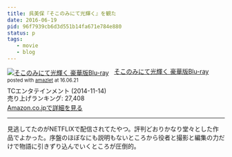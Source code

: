 ```yaml
---
title: 呉美保『そこのみにて光輝く』を観た
date: 2016-06-19
pid: 96f7939cb6d3d551b14fa671e784e880
status: p
tags:
   - movie
   - blog
---
```


<div class="amazlet-box" style="margin-bottom:0px;"><div class="amazlet-image" style="float:left;margin:0px 12px 1px 0px;"><a href="http://www.amazon.co.jp/exec/obidos/ASIN/B00MB3CSLS/dotimpact-22/ref=nosim/" name="amazletlink" target="_blank"><img src="http://ecx.images-amazon.com/images/I/51MdQkfVq-L._SL160_.jpg" alt="そこのみにて光輝く 豪華版Blu-ray" style="border: none;" /></a></div><div class="amazlet-info" style="line-height:120%; margin-bottom: 10px"><div class="amazlet-name" style="margin-bottom:10px;line-height:120%"><a href="http://www.amazon.co.jp/exec/obidos/ASIN/B00MB3CSLS/dotimpact-22/ref=nosim/" name="amazletlink" target="_blank">そこのみにて光輝く 豪華版Blu-ray</a><div class="amazlet-powered-date" style="font-size:80%;margin-top:5px;line-height:120%">posted with <a href="http://www.amazlet.com/" title="amazlet" target="_blank">amazlet</a> at 16.06.21</div></div><div class="amazlet-detail">TCエンタテインメント (2014-11-14)<br />売り上げランキング: 27,408<br /></div><div class="amazlet-sub-info" style="float: left;"><div class="amazlet-link" style="margin-top: 5px"><a href="http://www.amazon.co.jp/exec/obidos/ASIN/B00MB3CSLS/dotimpact-22/ref=nosim/" name="amazletlink" target="_blank">Amazon.co.jpで詳細を見る</a></div></div></div><div class="amazlet-footer" style="clear: left"></div></div>

---- 

見逃してたのがNETFLIXで配信されてたやつ。評判どおりかなり堂々とした作品でよかった。序盤のほぼなにも説明もないところから役者と撮影と編集の力だけで物語に引きずり込んでいくところが圧倒的。